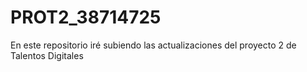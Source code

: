 # PROT2_38714725
En este repositorio iré subiendo las actualizaciones del proyecto 2 de Talentos Digitales 
